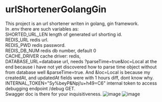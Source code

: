 # urlShortenerGolangGin
This project is an url shortener writen in golang, gin framework.
<br>
In .env there are such variables as:
<br>
SHORTED_URL_LEN length of generated url shorting id.
<br>
REDIS_URL redis url.
<br>
REDIS_PWD redis password.
<br>
REDIS_DB_NUM redis db number, default 0
<br>
CACHE_DRIVER cache driver: redis,
<br>
DATABASE_URL=database url, needs ?parseTime=true&loc=Local at the end because i have not yet discovered how to parse time object without from database well &parseTime=true. And &loc=Local is because my createdAt, and updatedAt fields were with 1 hours diff, dont know why.
<br>
INTERNAL_TOKEN="Sy%beyP&Npj!u+h49=C6" internal token to access debugging endpoint /debug GET.
<br>
Swagger doc is there for your inquisitiveness.
![image](https://user-images.githubusercontent.com/38464243/217682085-c69d3894-74cb-4023-b5dd-8d153d73fd88.png)
![image](https://user-images.githubusercontent.com/38464243/217683075-c9f3f7ea-5a66-4afd-8ced-eed778b1caad.png)

